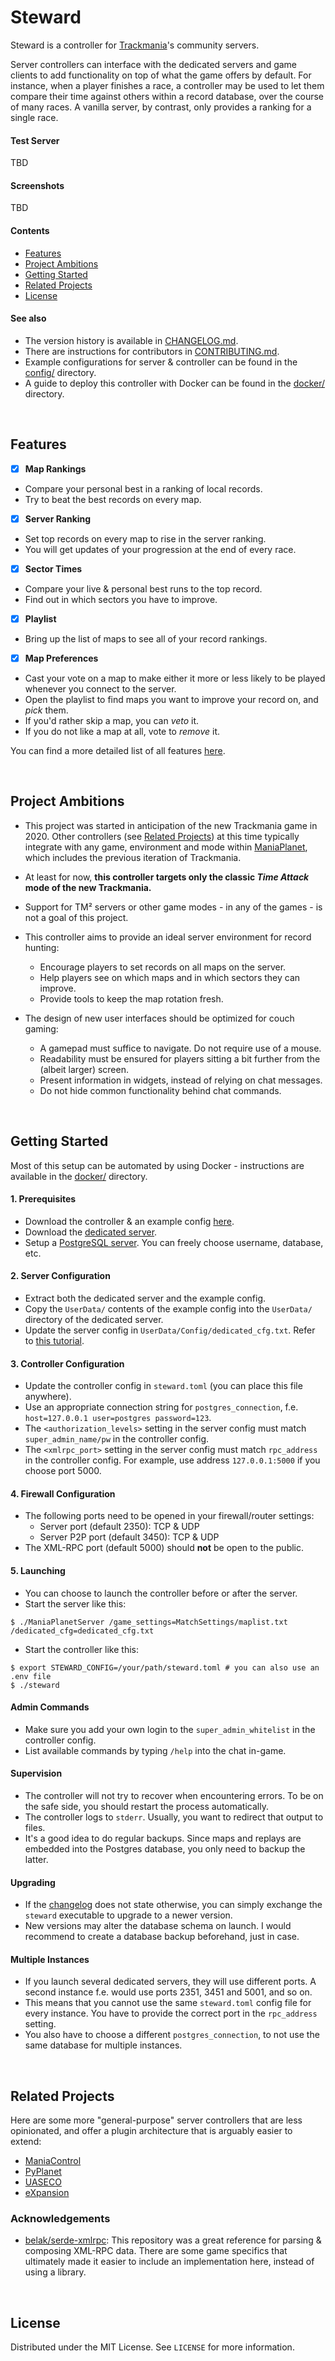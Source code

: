 # Steward
Steward is a controller for [Trackmania]'s community servers.

Server controllers can interface with the dedicated servers and game clients
to add functionality on top of what the game offers by default.
For instance, when a player finishes a race, a controller may be used
to let them compare their time against others within a record database,
over the course of many races. A vanilla server, by contrast,
only provides a ranking for a single race.

#### Test Server
TBD

#### Screenshots
TBD

#### Contents
- [Features](#features)
- [Project Ambitions](#project-ambitions)
- [Getting Started](#getting-started)
- [Related Projects](#related-projects)
- [License](#license)

#### See also
- The version history is available in [CHANGELOG.md](CHANGELOG.md).
- There are instructions for contributors in [CONTRIBUTING.md](CONTRIBUTING.md).
- Example configurations for server & controller can be found in the
  [config/](/config) directory.
- A guide to deploy this controller with Docker can be found in the
  [docker/](/docker) directory.

<br>

## Features
- [x] **Map Rankings**
 - Compare your personal best in a ranking of local records.
 - Try to beat the best records on every map.
- [x] **Server Ranking**
 - Set top records on every map to rise in the server ranking.
 - You will get updates of your progression at the end of every race.
- [x] **Sector Times**
 - Compare your live & personal best runs to the top record.
 - Find out in which sectors you have to improve.
- [x] **Playlist**
 - Bring up the list of maps to see all of your record rankings.
- [x] **Map Preferences**
 - Cast your vote on a map to make either it more or less likely
   to be played whenever you connect to the server.
 - Open the playlist to find maps you want to improve your record on,
   and *pick* them.
 - If you'd rather skip a map, you can *veto* it.
 - If you do not like a map at all, vote to *remove* it.

You can find a more detailed list of all features [here](CHANGELOG.md).

<br>

## Project Ambitions
- This project was started in anticipation of the new Trackmania game in 2020.
  Other controllers (see [Related Projects](#related-projects)) at this time
  typically integrate with any game, environment and mode within [ManiaPlanet],
  which includes the previous iteration of Trackmania.
  
- At least for now, **this controller targets only the classic *Time Attack* mode of
  the new Trackmania.**
  
- Support for TM² servers or other game modes - in any of the games -
  is not a goal of this project.
  
- This controller aims to provide an ideal server environment for record hunting:
  - Encourage players to set records on all maps on the server.
  - Help players see on which maps and in which sectors they can improve.
  - Provide tools to keep the map rotation fresh.
  
- The design of new user interfaces should be optimized for couch gaming:
  - A gamepad must suffice to navigate. Do not require use of a mouse.
  - Readability must be ensured for players sitting a bit further from the
    (albeit larger) screen.
  - Present information in widgets, instead of relying on chat messages.
  - Do not hide common functionality behind chat commands.

<br>

## Getting Started
Most of this setup can be automated by using Docker -
instructions are available in the [docker/](/docker) directory.

#### 1. Prerequisites
- Download the controller & an example config [here](https://github.com/timwie/steward/releases).
- Download the [dedicated server].
- Setup a [PostgreSQL server]. You can freely choose username, database, etc.

#### 2. Server Configuration
- Extract both the dedicated server and the example config.
- Copy the `UserData/` contents of the example config into the `UserData/` directory of the dedicated server.
- Update the server config in `UserData/Config/dedicated_cfg.txt`. Refer to [this tutorial].

#### 3. Controller Configuration
- Update the controller config in `steward.toml` (you can place this file anywhere).
- Use an appropriate connection string for `postgres_connection`, f.e. `host=127.0.0.1 user=postgres password=123`.
- The `<authorization_levels>` setting in the server config must match `super_admin_name/pw` in the controller config.
- The `<xmlrpc_port>` setting in the server config must match `rpc_address` in the controller config.
  For example, use address `127.0.0.1:5000` if you choose port 5000.

#### 4. Firewall Configuration
- The following ports need to be opened in your firewall/router settings:
  - Server port (default 2350): TCP & UDP
  - Server P2P port (default 3450): TCP & UDP
- The XML-RPC port (default 5000) should **not** be open to the public.

#### 5. Launching
- You can choose to launch the controller before or after the server.
- Start the server like this:
```
$ ./ManiaPlanetServer /game_settings=MatchSettings/maplist.txt /dedicated_cfg=dedicated_cfg.txt
```
- Start the controller like this:
```
$ export STEWARD_CONFIG=/your/path/steward.toml # you can also use an .env file
$ ./steward
```

#### Admin Commands
- Make sure you add your own login to the `super_admin_whitelist` in the controller config.
- List available commands by typing `/help` into the chat in-game.

#### Supervision
- The controller will not try to recover when encountering errors.
  To be on the safe side, you should restart the process automatically.
- The controller logs to `stderr`. Usually, you want to redirect that output to files.
- It's a good idea to do regular backups. Since maps and replays are embedded into
  the Postgres database, you only need to backup the latter. 

#### Upgrading
- If the [changelog](CHANGELOG.md) does not state otherwise,
  you can simply exchange the `steward` executable to upgrade to a newer version.
- New versions may alter the database schema on launch.
  I would recommend to create a database backup beforehand, just in case.

#### Multiple Instances
- If you launch several dedicated servers, they will use different ports.
  A second instance f.e. would use ports 2351, 3451 and 5001, and so on.
- This means that you cannot use the same `steward.toml` config file for
  every instance. You have to provide the correct port in the `rpc_address`
  setting.
- You also have to choose a different `postgres_connection`, to not use the
  same database for multiple instances.

<br>

## Related Projects
Here are some more "general-purpose" server controllers that are less opinionated,
and offer a plugin architecture that is arguably easier to extend:
- [ManiaControl]
- [PyPlanet]
- [UASECO]
- [eXpansion]

### Acknowledgements
- [belak/serde-xmlrpc]: This repository was a great reference
  for parsing & composing XML-RPC data. There are some game
  specifics that ultimately made it easier to include an implementation
  here, instead of using a library.

<br>

## License
Distributed under the MIT License. See `LICENSE` for more information.


[Dedicated Server]: http://files.v04.maniaplanet.com/server/ManiaplanetServer_Latest.zip
[PostgreSQL server]: https://www.postgresql.org/download/
[this tutorial]: https://forum.maniaplanet.com/viewtopic.php?p=295335&sid=ecff725fd89d73b95dbb6a67bb781a07#p295335

[Issues]: /issues

[Trackmania]: https://trackmania.com/
[ManiaPlanet]: https://www.maniaplanet.com/
[Dedimania]: http://dedimania.net/tmstats/
[Exchange]: https://trackmania.exchange/

[ManiaControl]: https://github.com/ManiaControl/ManiaControl
[PyPlanet]: https://github.com/PyPlanet/PyPlanet
[eXpansion]: https://github.com/eXpansionPluginPack/eXpansion2
[UASECO]: https://github.com/undeflabs/UASECO

[belak/serde-xmlrpc]: https://github.com/belak/serde-xmlrpc
